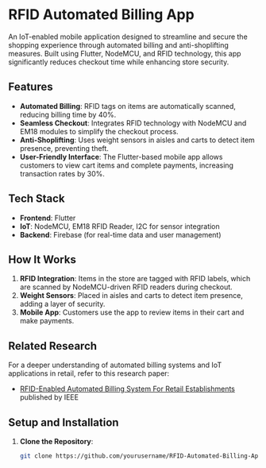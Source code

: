 # RFID Automated Billing App

An IoT-enabled mobile application designed to streamline and secure the shopping experience through automated billing and anti-shoplifting measures. Built using Flutter, NodeMCU, and RFID technology, this app significantly reduces checkout time while enhancing store security.

## Features

- **Automated Billing**: RFID tags on items are automatically scanned, reducing billing time by 40%.
- **Seamless Checkout**: Integrates RFID technology with NodeMCU and EM18 modules to simplify the checkout process.
- **Anti-Shoplifting**: Uses weight sensors in aisles and carts to detect item presence, preventing theft.
- **User-Friendly Interface**: The Flutter-based mobile app allows customers to view cart items and complete payments, increasing transaction rates by 30%.

## Tech Stack

- **Frontend**: Flutter
- **IoT**: NodeMCU, EM18 RFID Reader, I2C for sensor integration
- **Backend**: Firebase (for real-time data and user management)

## How It Works

1. **RFID Integration**: Items in the store are tagged with RFID labels, which are scanned by NodeMCU-driven RFID readers during checkout.
2. **Weight Sensors**: Placed in aisles and carts to detect item presence, adding a layer of security.
3. **Mobile App**: Customers use the app to review items in their cart and make payments.

## Related Research

For a deeper understanding of automated billing systems and IoT applications in retail, refer to this research paper:
- [RFID-Enabled Automated Billing System For Retail Establishments](https://ieeexplore.ieee.org/document/10128554) published by IEEE

## Setup and Installation

1. **Clone the Repository**:
   ```bash
   git clone https://github.com/yourusername/RFID-Automated-Billing-App.git
